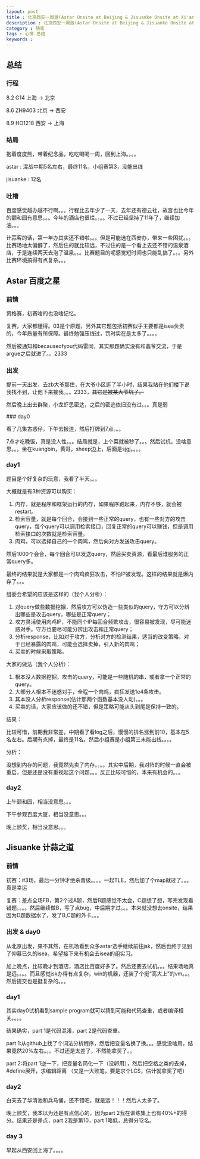 ```yaml
---
layout: post
title : 北京西安一周游(Astar Onsite at Beijing & Jisuanke Onsite at Xi'an , 8.2-8.9)
description : 北京西安一周游(Astar Onsite at Beijing & Jisuanke Onsite at Xi'an , 8.2-8.9)
category : 随笔
tags : 心情 总结
keywords : 
---
```


## 总结

### 行程

8.2 G14 上海 -> 北京  

8.6 ZH9403 北京 -> 西安

8.9 HO1218 西安 -> 上海

### 结局
抱着度度熊，带着纪念品，吃吃喝喝一周，回到上海。。。。

astar : 混战中期5名左右，最终11名，小组赛第3，没能出线

jisuanke : 12名

### 吐槽
百度感觉越办越不行啊。。。行程比去年少了一天，去年还有德云社，故宫也比今年的颐和园有意思。。。今年的酒店也很烂。。。。不过已经坚持了11年了，继续加油。。。

计蒜客的话，第一年办其实还不错啦。。。但是可能选在西安办，带来一些困扰。。。比赛场地太偏僻了，然后住的就比较远，不过住的是一个看上去还不错的温泉酒店，于是连续两天去泡了温泉。。。比赛题目的呢感觉短时间也只能乱搞了。。。另外比赛环境搞得有点复杂。。。


## Astar 百度之星

### 前情

资格赛，初赛啥的也没啥记忆。

复赛，大家都懂得。03是个原题，另外其它题包括初赛似乎主要都是isea负责的，今年质量有所保障。最终勉强压线过，罚时实在是太多了。。。。

然后被通知和becauseofyou代码雷同，其实那题确实没有和鑫爷交流，于是argue之后就进了。。2333

### 出发

提前一天出发，去zb大爷那住，在大爷小区逛了半小时，结果我站在他们楼下说我找不到，让他下来接我。。。2333，<del>其它是被某大爷坑了。</del>

然后晚上出去群聚，小龙虾思密达，之后的密逃依旧没有过。。。真是弱

### day0

看了几集古惑仔，下午去报道，然后打牌到7点。。。

7点才吃晚饭，真是没人性。。。结局就是，上个菜就被秒了。。。然后试机，没啥意思。。。坐在kuangbin，黄哥，sheep边上，后面是sjgj。。。。

### day1
题目是个好复杂的玩意，我看了半天。。。

大概就是有3种资源可以购买：

1.  内存，就是程序和框架运行的内存，如果程序跑起来，内存不够，就会被restart。
2.  检索容量，就是每个回合，会接到一些正常的query，也有一些对方的攻击query，每个query可以调用检索接口，回复正常的query可以赚钱，但是调用检索接口的次数就是检索容量。
3.  肉鸡，可以选择自己的一个肉鸡，然后向对方发送攻击query。

然后1000个会合，每个回合可以发送query，然后买卖资源，看最后谁服务的正常query多。

最终的结果就是大家都是一个肉鸡疯狂攻击，不怕IP被发现。这样的结果就是爆内存了。。。

组委会希望的应该是这样的（我个人分析）：

1.  对query做些数据挖掘，然后攻方可以伪造一些类似的query，守方可以分辨出哪些是攻击query，哪些是正常query；
2.  攻方灵活使用肉鸡IP，不能同个IP每回合频繁攻击，很容易被发现，尽可能迷惑对手。守方也要尽可能分辨出攻击和正常query； 
3.  分析response，比如对于攻方，分析对方的检测结果，适当的改变策略，对于已经暴露的肉鸡，可能会选择卖掉，引入新的肉鸡；
4.  买卖的时候采取策略。

大家的做法（我个人分析）：

1.  根本没人数据挖掘，攻击的query，可能是一些随机的串，或者拿一个正常的query。
2.  大部分人根本不迷惑对手，全程一个肉鸡，疯狂发送1e4条攻击。
3.  其本没人分析response(估计那两个函数基本没人动)。。。
4.  买卖的话，大家应该做的还不错，但是策略可能从头到尾是保持一致的。

结果：

比较可惜，前期我非常差，中期看了看log之后，慢慢的排名涨到前10，基本在5名左右。后期有点掉，最终是11名。然后小组赛是小组第三未能出线。。。。

分析：

没想到内存的问题，我竟然先卖了内存。。。。其实中后期，我对阵的时候一直会被重启，但是还是没有重视起这个问题。。。反正比较可惜的，本来有机会的。。。


### day2

上午颐和园，相当没意思。。。

下午参观百度大厦，相当没意思。。。

晚上颁奖，相当没意思。。。

## Jisuanke 计蒜之道

### 前情
初赛：#3场，最后一分钟才绝杀晋级。。。。一起TLE，然后加了个map就过了。。。真是幸运

复赛：差点全场FB，第2个过A题，然后B题感觉不太会，C题想了想，写完发现看错题。。。。然后继续做B，写了点bug，中后期才过。。。本来就没想去onsite，结果因为D题数据水了，发了B,C题的外卡。。。

### 出发 & day0
从北京出发，果不其然，在机场看到众多astar选手继续前往jsk，然后也终于见到了仰慕已久的isea，希望接下来有机会去isea的组实习。

加上晚点，比较晚才到酒店，酒店比百度好多了。然后还要去试机。。。结果场地真是远。。。。而且感觉jsk办得有点复杂，win的机器，还装了个挺“高大上”的vm。。。然后提交也是挺复杂的。。。

### day1
其实day0试机看到sample program就可以猜到可能和代码查重，或者编译相关。。。。

结果确实，part 1是代码混淆，part 2是代码查重。

part 1:从github上找了个词法分析程序，然后把变量名换了换。。。感觉没啥用，结果竟然20%左右。。。不过还是太差了，不然能拿奖了。。

part 2:将part 1逆一下，把变量名简化一下（没卵用），然后把空格之类的去掉，#define展开，求编辑距离 （又是一大败笔，要是求个LCS，估计就拿奖了吧）

### day2
白天去了华清池和兵马俑，还不错吧，就是远！！！然后人太多了。

晚上颁奖，我本以为还是有点信心的，因为part 2我在训练集上也有40%+的得分。结果还是差点，part 2我是第10，part 1略低，总得分12名。

### day 3
早起从西安回上海了。。。。















